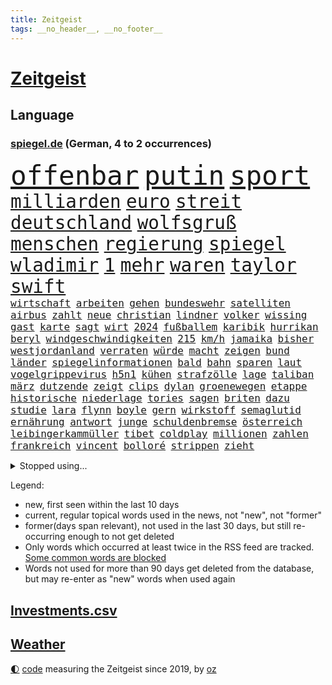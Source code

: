 ```yaml
---
title: Zeitgeist
tags: __no_header__, __no_footer__
---
```


# [Zeitgeist](https://oliz.io/zeitgeist/)

## Language

<h3><a href="https://www.spiegel.de" target="_blank">spiegel.de</a> (German, 4 to 2 occurrences)</h3>
<p style="font-family:monospace">
<span style="font-size:32pt"><a href="news_links.html#offenbar" class="current">offenbar</a></span>
<span style="font-size:32pt"><a href="news_links.html#putin" class="current">putin</a></span>
<span style="font-size:32pt"><a href="news_links.html#sport" class="current">sport</a></span>
<br>
<span style="font-size:22pt"><a href="news_links.html#milliarden" class="current">milliarden</a></span>
<span style="font-size:22pt"><a href="news_links.html#euro" class="current">euro</a></span>
<span style="font-size:22pt"><a href="news_links.html#streit" class="current">streit</a></span>
<span style="font-size:22pt"><a href="news_links.html#deutschland" class="current">deutschland</a></span>
<span style="font-size:22pt"><a href="news_links.html#wolfsgruß" class="new">wolfsgruß</a></span>
<span style="font-size:22pt"><a href="news_links.html#menschen" class="current">menschen</a></span>
<span style="font-size:22pt"><a href="news_links.html#regierung" class="current">regierung</a></span>
<span style="font-size:22pt"><a href="news_links.html#spiegel" class="current">spiegel</a></span>
<span style="font-size:22pt"><a href="news_links.html#wladimir" class="current">wladimir</a></span>
<span style="font-size:22pt"><a href="news_links.html#1" class="current">1</a></span>
<span style="font-size:22pt"><a href="news_links.html#mehr" class="current">mehr</a></span>
<span style="font-size:22pt"><a href="news_links.html#waren" class="current">waren</a></span>
<span style="font-size:22pt"><a href="news_links.html#taylor" class="current">taylor</a></span>
<span style="font-size:22pt"><a href="news_links.html#swift" class="current">swift</a></span>
<br>
<span style="font-size:12pt"><a href="news_links.html#wirtschaft" class="current">wirtschaft</a></span>
<span style="font-size:12pt"><a href="news_links.html#arbeiten" class="current">arbeiten</a></span>
<span style="font-size:12pt"><a href="news_links.html#gehen" class="current">gehen</a></span>
<span style="font-size:12pt"><a href="news_links.html#bundeswehr" class="current">bundeswehr</a></span>
<span style="font-size:12pt"><a href="news_links.html#satelliten" class="current">satelliten</a></span>
<span style="font-size:12pt"><a href="news_links.html#airbus" class="current">airbus</a></span>
<span style="font-size:12pt"><a href="news_links.html#zahlt" class="current">zahlt</a></span>
<span style="font-size:12pt"><a href="news_links.html#neue" class="current">neue</a></span>
<span style="font-size:12pt"><a href="news_links.html#christian" class="current">christian</a></span>
<span style="font-size:12pt"><a href="news_links.html#lindner" class="current">lindner</a></span>
<span style="font-size:12pt"><a href="news_links.html#volker" class="current">volker</a></span>
<span style="font-size:12pt"><a href="news_links.html#wissing" class="current">wissing</a></span>
<span style="font-size:12pt"><a href="news_links.html#gast" class="current">gast</a></span>
<span style="font-size:12pt"><a href="news_links.html#karte" class="current">karte</a></span>
<span style="font-size:12pt"><a href="news_links.html#sagt" class="current">sagt</a></span>
<span style="font-size:12pt"><a href="news_links.html#wirt" class="current">wirt</a></span>
<span style="font-size:12pt"><a href="news_links.html#2024" class="current">2024</a></span>
<span style="font-size:12pt"><a href="news_links.html#fußballem" class="current">fußballem</a></span>
<span style="font-size:12pt"><a href="news_links.html#karibik" class="new">karibik</a></span>
<span style="font-size:12pt"><a href="news_links.html#hurrikan" class="current">hurrikan</a></span>
<span style="font-size:12pt"><a href="news_links.html#beryl" class="new">beryl</a></span>
<span style="font-size:12pt"><a href="news_links.html#windgeschwindigkeiten" class="new">windgeschwindigkeiten</a></span>
<span style="font-size:12pt"><a href="news_links.html#215" class="new">215</a></span>
<span style="font-size:12pt"><a href="news_links.html#km/h" class="current">km/h</a></span>
<span style="font-size:12pt"><a href="news_links.html#jamaika" class="new">jamaika</a></span>
<span style="font-size:12pt"><a href="news_links.html#bisher" class="current">bisher</a></span>
<span style="font-size:12pt"><a href="news_links.html#westjordanland" class="current">westjordanland</a></span>
<span style="font-size:12pt"><a href="news_links.html#verraten" class="current">verraten</a></span>
<span style="font-size:12pt"><a href="news_links.html#würde" class="current">würde</a></span>
<span style="font-size:12pt"><a href="news_links.html#macht" class="current">macht</a></span>
<span style="font-size:12pt"><a href="news_links.html#zeigen" class="current">zeigen</a></span>
<span style="font-size:12pt"><a href="news_links.html#bund" class="current">bund</a></span>
<span style="font-size:12pt"><a href="news_links.html#länder" class="current">länder</a></span>
<span style="font-size:12pt"><a href="news_links.html#spiegelinformationen" class="current">spiegelinformationen</a></span>
<span style="font-size:12pt"><a href="news_links.html#bald" class="current">bald</a></span>
<span style="font-size:12pt"><a href="news_links.html#bahn" class="current">bahn</a></span>
<span style="font-size:12pt"><a href="news_links.html#sparen" class="current">sparen</a></span>
<span style="font-size:12pt"><a href="news_links.html#laut" class="current">laut</a></span>
<span style="font-size:12pt"><a href="news_links.html#vogelgrippevirus" class="new">vogelgrippevirus</a></span>
<span style="font-size:12pt"><a href="news_links.html#h5n1" class="current">h5n1</a></span>
<span style="font-size:12pt"><a href="news_links.html#kühen" class="new">kühen</a></span>
<span style="font-size:12pt"><a href="news_links.html#strafzölle" class="current">strafzölle</a></span>
<span style="font-size:12pt"><a href="news_links.html#lage" class="current">lage</a></span>
<span style="font-size:12pt"><a href="news_links.html#taliban" class="current">taliban</a></span>
<span style="font-size:12pt"><a href="news_links.html#märz" class="current">märz</a></span>
<span style="font-size:12pt"><a href="news_links.html#dutzende" class="current">dutzende</a></span>
<span style="font-size:12pt"><a href="news_links.html#zeigt" class="current">zeigt</a></span>
<span style="font-size:12pt"><a href="news_links.html#clips" class="new">clips</a></span>
<span style="font-size:12pt"><a href="news_links.html#dylan" class="new">dylan</a></span>
<span style="font-size:12pt"><a href="news_links.html#groenewegen" class="new">groenewegen</a></span>
<span style="font-size:12pt"><a href="news_links.html#etappe" class="current">etappe</a></span>
<span style="font-size:12pt"><a href="news_links.html#historische" class="current">historische</a></span>
<span style="font-size:12pt"><a href="news_links.html#niederlage" class="current">niederlage</a></span>
<span style="font-size:12pt"><a href="news_links.html#tories" class="current">tories</a></span>
<span style="font-size:12pt"><a href="news_links.html#sagen" class="current">sagen</a></span>
<span style="font-size:12pt"><a href="news_links.html#briten" class="current">briten</a></span>
<span style="font-size:12pt"><a href="news_links.html#dazu" class="current">dazu</a></span>
<span style="font-size:12pt"><a href="news_links.html#studie" class="current">studie</a></span>
<span style="font-size:12pt"><a href="news_links.html#lara" class="current">lara</a></span>
<span style="font-size:12pt"><a href="news_links.html#flynn" class="new">flynn</a></span>
<span style="font-size:12pt"><a href="news_links.html#boyle" class="new">boyle</a></span>
<span style="font-size:12pt"><a href="news_links.html#gern" class="current">gern</a></span>
<span style="font-size:12pt"><a href="news_links.html#wirkstoff" class="current">wirkstoff</a></span>
<span style="font-size:12pt"><a href="news_links.html#semaglutid" class="current">semaglutid</a></span>
<span style="font-size:12pt"><a href="news_links.html#ernährung" class="current">ernährung</a></span>
<span style="font-size:12pt"><a href="news_links.html#antwort" class="current">antwort</a></span>
<span style="font-size:12pt"><a href="news_links.html#junge" class="current">junge</a></span>
<span style="font-size:12pt"><a href="news_links.html#schuldenbremse" class="current">schuldenbremse</a></span>
<span style="font-size:12pt"><a href="news_links.html#österreich" class="current">österreich</a></span>
<span style="font-size:12pt"><a href="news_links.html#leibingerkammüller" class="new">leibingerkammüller</a></span>
<span style="font-size:12pt"><a href="news_links.html#tibet" class="new">tibet</a></span>
<span style="font-size:12pt"><a href="news_links.html#coldplay" class="new">coldplay</a></span>
<span style="font-size:12pt"><a href="news_links.html#millionen" class="current">millionen</a></span>
<span style="font-size:12pt"><a href="news_links.html#zahlen" class="current">zahlen</a></span>
<span style="font-size:12pt"><a href="news_links.html#frankreich" class="current">frankreich</a></span>
<span style="font-size:12pt"><a href="news_links.html#vincent" class="current">vincent</a></span>
<span style="font-size:12pt"><a href="news_links.html#bolloré" class="new">bolloré</a></span>
<span style="font-size:12pt"><a href="news_links.html#strippen" class="current">strippen</a></span>
<span style="font-size:12pt"><a href="news_links.html#zieht" class="current">zieht</a></span>
</p>
<details>
<summary>Stopped using...</summary>
<p class="former" style="font-size:12pt">
chelsea(1352) vfl(1352) bedeuten(1351) bieten(1351) helfer(1351) leverkusen(1350) maria(1350) protestiert(1350) twitter(1350) van(1350) dauerhaft(1349) gas(1349) mitunter(1349) weshalb(1349) facebook(1348) senken(1348) 2018(1347) aussicht(1347) enorm(1347) eskalation(1347) gehalt(1347) rückschlag(1347) sv(1347) betrug(1346) gesamte(1346) mengen(1346) verlust(1346) amerika(1345) amsterdam(1345) außenminister(1345) fischer(1345) gestoßen(1345) verschiebt(1345) ehemann(1344) fielen(1344) for(1344) geschickt(1344) jury(1344) krankenhäuser(1344) lastwagen(1344) niveau(1344) pflege(1344) schnellcheck(1344) welle(1344) weltweiten(1344) alexej(1343) appelliert(1343) büros(1343) feierte(1343) jahrzehntelang(1343) lebte(1343) längere(1343) möglicher(1343) nawalny(1343) niederländische(1343) priester(1343) verschiedene(1343) wolfsburg(1343) arzt(1342) positiv(1342) radikale(1342) united(1342) geboren(1341) lager(1341) solle(1341) studierende(1341) babys(1340) bahnhof(1340) bremer(1340) bsc(1340) eingereicht(1340) endet(1340) hertha(1340) preisen(1340) schüssen(1340) 10000(1339) flammen(1339) sinn(1339) usregierung(1339) verlängern(1339) endgültig(1338) förderung(1338) gebrochen(1338) san(1338) strecke(1338) infektion(1337) kämpfer(1337) offensive(1337) veranstaltung(1337) warschau(1337) franziskus(1335) klubs(1335) illegal(1334) oppositionelle(1334) schaffte(1334) eigentümer(1333) hubertus(1333) bundesstaat(1332) einschränkungen(1332) globale(1332) deals(1330) einsetzen(1330) sendung(1330) stelle(1330) vorsprung(1330) katholische(1326) drogen(1325) skeptisch(1324) vorgänger(1324) katholischen(1323) februar(1322) sozialdemokraten(1321) hilfen(1320) klimaziele(1319) abgelehnt(1318) großem(1318) stress(1318) wem(1318) größere(1317) produziert(1315) retter(1315) katar(1313) dramatischen(1312) koalitionspartner(1312) sportler(1312) rang(1310) wachsen(1310) günther(1306) schützt(1305) thüringer(1304) überfall(1301) liberalen(1299) erhebliche(1296) mängel(1285) berichtete(1257) polizeiruf(1246) 95(1236) hochschulen(1195) politikern(1180) gebeten(1164) interessen(1151) finanziert(1146) jahresende(1104) arte(1090) rereportage(1090) arme(1084) ausnahme(1081) ohnehin(1076) autoren(1072) polnischen(1046) 700(1037) stehlen(1026) realität(1019) hoffenheim(1016) mike(1016) gehälter(1013) tiger(1003) ice(984) fachkräfte(981) rauswurf(979) grünenpolitiker(975) hendrik(966) lieferungen(959) coaching(942) ärztin(924) zerstörung(903) beschäftigen(889) gerichte(887) soldat(884) verschwinden(883) fake(868) filmemacher(864) 40000(844) zugenommen(834) angriffskrieg(823) kasse(818) bewusst(817) handys(794) großmutter(789) recherchen(773) ehrt(764) mordfall(763) 1200(758) bedarf(748) ausbauen(747) hadert(744) thüringens(725) plädieren(722) neustart(721) demenz(717) entfernen(711) olympiasieger(706) zurückhaltung(694) subventionen(691) revolution(689) heidenheim(673) entkommen(671) grab(671) begrenzen(668) ersetzt(648) stemmen(638) vaters(636) persönlichen(626) asyl(618) future(616) verurteilten(608) festgehalten(607) manipuliert(607) fängt(593) beantragen(592) äußerung(587) ulm(585) kritisierten(579) verbrenner(570) angriffs(565) gedroht(564) fenster(557) machtkampf(557) madonna(557) 47(553) strafanzeige(551) marcel(548) wiener(547) vulkan(546) ähnliche(542) pedro(539) aggressiv(534) ansicht(526) mythos(522) zwingt(518) ricarda(515) dauer(512) islamistischen(512) getragen(511) junta(510) technologie(510) vorstandschef(507) ausgerufen(505) heran(500) juristischen(500) schleswigholsteins(499) 5000(497) kläger(497) nötigung(496) eskalierte(495) stein(494) wahlsieger(488) dfbpokal(487) ausschluss(483) rostock(482) uhren(480) saintgermain(479) spiegelrecherchen(479) alonso(477) entschlossen(476) niger(476) norditalien(467) björn(459) höcke(459) atomwaffen(458) protestaktion(456) denkmal(454) errichten(447) wrack(441) portal(440) veränderungen(439) heimlich(437) 2027(436) gewalttaten(433) schottischen(431) stuft(428) westlicher(425) klares(423) zeitung(423) 2010(420) grundlage(415) schlechtes(414) rotenburg(411) serien(409) evakuierung(407) seltsame(400) lied(397) aufsteiger(393) gelände(391) raisi(391) mahnen(384) henry(382) mobilität(382) gegners(379) popp(376) wuchs(376) blockierte(375) gestrandet(374) wümme(370) leichte(369) marschflugkörper(368) fasziniert(365) philosoph(362) vertreten(362) moschee(361) wiesbaden(357) 2013(352) awards(352) drückt(350) flieger(347) saßen(341) palästinensische(334) weltmeisterschaft(334) journalistin(333) sicheren(333) spdchef(333) goldene(331) klassische(331) zeitgleich(330) sicherheitsmaßnahmen(329) militärisch(328) designer(325) forschern(325) service(323) fahrzeugen(322) andré(321) showdown(321) folter(319) nationalspielerinnen(319) geflohen(318) anlage(317) skurriler(317) entstand(315) belohnt(313) erwischte(313) gedreht(313) kohleausstieg(312) beschwört(310) instagrampost(310) notwendig(308) völkermord(305) genossen(303) anzeige(302) schach(300) militärjunta(299) erlaubnis(296) mehrwertsteuer(296) models(296) xabi(296) unterkunft(294) grenzübergang(292) usamerikanerin(292) schwachen(291) konsequent(290) kontrollverlust(290) akzeptiert(289) niederlegen(289) bayer(287) bedauert(287) verunglückte(287) nachteile(286) kassel(284) burkina(281) faso(281) rki(281) entdeckten(280) anläuft(275) streaminganbietern(275) verheerende(275) verfahrens(271) dončić(269) gastronomie(268) zugverkehr(268) oppositionspolitiker(267) auftritte(265) kritikerin(265) demokratischen(264) bischof(263) königshaus(263) palästina(263) isst(262) lokführer(261) strafgerichtshof(261) eindämmen(260) sportlich(260) millionensumme(259) reifen(258) gefolgt(256) veröffentlichung(255) daneben(254) gerichtshofs(254) 2035(252) demos(252) olympiaqualifikation(252) pflegte(252) bist(251) flüchtlingsunterkunft(251) bahnsteig(250) haftbefehle(250) gedächtnis(246) hilfsgüter(246) taucht(246) mittwochmorgen(245) gitarre(243) ratschläge(242) first(241) stadtzentrum(240) glückwünsche(239) 37jähriger(238) lasst(237) oberlandesgericht(237) bundes(236) charkiw(235) waffenstillstand(234) kommissarin(233) propalästinensischen(233) vertrieben(233) uneins(232) geräumt(231) kilometern(231) sommerspiele(230) neonazis(228) tennisprofi(228) vulkanausbruch(227) gewähren(226) bekomme(225) universitäten(225) eingedrungen(224) israelgazanews(223) führerscheinprüfung(222) 270(221) eingeweiht(221) anerkennen(220) ingo(220) mitgestalten(220) häftlinge(219) eminem(218) nordrheinwestfälischen(217) positioniert(217) usschauspieler(217) vaude(216) club(215) ernsthafte(215) königreich(215) spendet(214) furchtbar(213) räumung(212) auskunft(209) artikel(207) mitarbeiterinnen(207) fortuna(206) ehepaar(205) hamasmassaker(204) passierte(204) 102(203) kopie(203) bauer(200) beendete(200) brisante(199) elite(199) autorität(198) gespalten(198) eingestürzten(194) demnächst(193) großstädten(193) taugt(192) bot(191) stärkt(191) fußballklub(190) ungeschlagen(190) damaligen(188) forderten(188) galeria(188) sowohl(187) kaufhof(185) schulz(185) trauen(185) vorstellungen(185) kardashian(184) motiven(184) odessa(184) verbucht(183) netze(182) präsent(182) verteidigern(182) bestem(181) belegschaft(180) afdabgeordneten(179) agentur(179) arbeitgebern(179) agnes(178) 68(177) dorthin(177) ergab(177) billie(176) brett(176) giftige(176) pilze(175) timo(175) übernommen(175) astronauten(174) hannah(174) profitierte(174) pottwal(172) whistleblower(172) bunker(171) gerufen(171) schimpft(171) meeresspiegel(170) konsumenten(169) temu(169) brehme(168) baumarkt(167) carl(167) machtwechsel(166) winzigen(166) abwasser(165) alfred(165) fünftel(165) provokation(164) sonde(164) geglaubt(163) tabak(163) ordentlich(162) schwäbisch(162) verpflichten(162) artillerie(161) mögen(161) diskriminiert(158) einführen(158) luke(158) ardserie(157) cotrainer(157) schwerverletzten(157) befassen(155) ergeht(155) onlineplattform(155) brennende(154) flugzeugs(154) norddeutschlands(152) erfolgreichen(151) bienen(150) wofür(150) zuwendungen(149) justizministerium(148) motivierten(148) neuerdings(148) triebwerk(148) weiblicher(148) humboldtuniversität(147) katz(147) exmann(146) inmitten(146) bauernhof(145) rüsten(145) 1999(144) siebzigerjahren(144) browser(143) mossad(143) zwecke(143) anhörung(142) militärübungen(142) visionen(142) chrome(141) handballer(140) lily(140) parallelwelt(140) berufstätige(139) bestürzung(139) sowieso(139) beschädigen(138) liebesleben(138) bundesrechnungshof(137) expertenrat(137) igh(137) internat(137) dreh(136) hagen(136) notlandung(136) eberl(135) grenzschutz(135) hab(135) teilnehmende(135) nackte(134) ten(134) begraben(133) entscheidender(133) mitnehmen(133) spionageverdacht(133) angeworben(132) darlehen(132) jagt(132) marie(132) filmfestspiele(131) hohem(131) territorium(131) groteske(130) manipulation(130) riegel(130) zerrissen(130) afdmitarbeiter(129) kontroversen(129) satt(129) altkanzlerin(128) energieversorgung(128) gewagt(128) negativ(128) schmallippig(128) drogenkartelle(127) gitarrist(127) uvalde(127) fußgängerzone(126) manfred(126) schwein(125) studiert(125) verprügelt(125) versammelten(124) ellen(123) gefälschter(123) hing(123) militärflugzeug(123) teilten(123) hernández(122) lebenslang(122) ruinen(122) völkerrechts(122) europäischem(120) pferd(120) abziehen(118) fa(118) innerlich(118) south(118) mitarbeiterin(117) verbotene(117) verbraucherschutz(117) blau(116) jva(116) produkten(116) chinesisches(115) vermittler(115) augenzeugin(114) maulwurf(114) wiederaufnahme(114) spitzel(113) everest(112) israelkritik(112) mount(112) benannt(111) feiertag(111) gerieten(111) sperrzone(111) thron(111) entweder(110) fahrlässiger(110) schmiss(110) östlichen(110) formulierung(109) nachbessern(109) rücksichtslos(109) verlässlicher(109) architektur(108) bewerben(108) erwirken(108) natostaaten(108) oberhausen(108) pferde(108) katy(107) rafahoffensive(107) supermärkte(107) einsetzt(106) schweigegeldprozess(106) zuschlagen(106) fußgänger(105) lyon(105) spielraum(105) anton(104) hofreiter(104) netanyahuregierung(104) riesiger(104) superlative(104) ussenator(104) wahlkampfveranstaltung(104) diversität(103) grünenchefin(103) übertrieben(103) abrüstung(102) auszeit(102) erhältlich(102) höchstem(102) kreativ(102) zendaya(102) dmitrij(101) kostenlosen(101) mitmachen(101) sensible(101) stürze(101) zweitligisten(101) countrycharts(100) kommunizieren(100) erreichte(99) abwesenheit(98) berühmtes(98) friedhelm(98) funkel(98) kids(98) lügner(98) möglichkeit(98) arschloch(96) ruth(96) titelgewinn(96) account(95) atmen(95) barry(95) munitionsmangel(95) unmenschlichen(95) asiens(94) smartwatches(94) fing(93) kremltruppen(92) küken(92) morddrohungen(92) zurückbringen(92) aufgearbeitet(91) modeikone(91) andrang(90) atmung(90) cat(90) erheblichen(90) geschlossenes(90) glasgow(90) skandale(90) thüringische(90) zuhören(90) engen(89) familienangehörige(89) inhalten(89) landeskriminalamt(89) philosophie(89) südlich(89) taxis(89) zusammenraufen(89) techmilliardär(88) bankrotterklärung(87) chlamydien(87) frosch(87) gates(87) geschlechtskrankheiten(87) glamour(87) klassenerhalt(87) staatspräsident(87) tierarten(87) tripper(87) westdeutschland(87) anbot(86) alec(85) baldwin(85) einflussnahme(85) erfolgreicher(85) filmset(85) kamerafrau(85) tyson(85) alleingang(84) authentisch(84) beschimpfen(84) dreamliner(84) hyalomma(84) laufende(84) lokalpolitiker(84) schätzungen(84) suhl(84) triumphales(84) anstatt(83) temporären(83) überdurchschnittlich(83) amnestiegesetz(82) pfingsten(82) zelt(82) brühl(81) korruptionsskandal(81) nordrheinwestfalens(81) populismus(81) räumte(81) traditionell(81) zunge(81) bronzezeit(80) erhitzt(80) flaschenwürfe(80) augenhöhe(79) ausdruck(79) datenleck(79) infos(79) katastrophenfall(79) kriegsführung(79) papuaneuguinea(79) tragischer(79) zugesichert(79) abwahl(78) ergreift(78) ferraripilot(78) lasse(78) umbruch(78) bafin(77) carmen(77) formel1rennen(77) klosterhalfen(77) konstanze(77) missbrauchsfällen(77) republikanischer(77) seeadler(77) aliens(76) apps(76) bielefelder(76) deftige(76) källenius(76) mercedeschef(76) ola(76) scheinwahl(76) spende(76) thyssenkrupp(76) angehören(75) batterien(75) dominierte(75) hauptpreis(75) infekt(75) kafka(75) kretschmann(75) massenprotesten(75) triest(75) unscheinbare(75) worklifebalance(75) abrücken(74) andi(74) bange(74) insulaner(74) skulpturen(74) berichteten(73) exuspräsidenten(73) zusätzlichen(73) doro(72) mecklenburg(72) migrationsabkommen(72) schwenken(72) stephanie(72) unvermindert(72) urheber(72) vergreift(72) zeichnete(72) einbruch(71) eleganz(71) ibrahim(71) jahrtausends(71) nachhaltiger(71) psychologischen(71) sanierungsplan(71) würfel(71) bekannter(70) bewerbung(70) meteorologen(70) netzwerke(70) regierungsberater(70) wahlkampfspenden(70) wolke(70) aufgestellte(69) deinem(69) ioc(69) königlichen(69) naher(69) schweine(69) spitznamen(69) bauarbeiter(68) benehmen(68) flake(68) friedens(68) höchst(68) lavaströme(68) weltbekannt(68) gesammelt(67) kaugummi(67) neonazi(67) opferrolle(67) schlichtung(67) schweigegeldzahlungen(67) tierreich(67) automarke(66) bodemann(66) coronaprotokolle(66) holz(66) sozialer(66) söders(66) geländewagen(65) mosel(65) rasches(65) schriftstellers(65) vorfreude(65) alias(64) clubs(64) monströse(64) straßenbahn(64) bestseller(63) cowboy(63) force(63) gesundheitsproblemen(63) giro(63) günzburg(63) schmierereien(63) slowenische(63) verdrängen(63) zehntausend(63) ärmste(63) abgeriegelt(62) entbrannt(62) krawallmacher(62) l'amour(62) luxusuhren(62) philip(62) prägend(62) sevilla(62) toren(62) agentin(61) eilish(61) kroos'(61) menschenmassen(61) wmheld(61) alsu(60) identifizieren(60) instagrambeitrag(60) kurmasheva(60) schwimmende(60) showkampf(60) usrussischer(60) ausgeweitet(59) neigt(59) rotterdam(59) sticht(59) tschetschene(59) zivilgesellschaft(59) bejubelt(58) konstellation(58) mental(58) olympique(58) aitana(57) alkoholverbot(57) beeindruckt(57) befindlichkeiten(57) bock(57) memoiren(57) persönlicher(57) randaliert(57) serienmörder(57) wirtschaftspolitik(57) buzz(56) hildesheim(56) kannten(56) kapazität(56) mossadchef(56) prominenz(56) saparole(56) zelte(56) indirekten(55) niedergang(55) kampfdrohnen(54) opdenhövel(54) prosieben(54) trinkt(54) wahlkampfauftritt(54) bridgerton(53) militärbündnisses(53) repariert(53) 63jährige(52) bundesinstitut(52) dfbpokalfinale(52) ehemaliges(52) flüchtling(52) rettungsarbeiten(52) versuchter(52) vorfahrt(52) atomenergiebehörde(51) komparsen(51) messerangreifer(51) nachnamen(51) terrain(51) palästinas(50) wänden(50) entlohnung(49) immobilie(49) pokalfinale(49) römische(49) saisonleistung(49) schwertun(49) unanständig(49) adeln(48) angeschlossen(48) crystal(48) einwirken(48) irakli(48) kobachidse(48) melonis(48) naiv(48) schwangere(48) verwarnt(48) 787(47) dschihadisten(47) goldbarren(47) rettungsversuch(47) ruder(47) saturn(47) vorgeht(47) amtsgericht(46) champion(46) musikfestival(46) sammelten(46) sauer(46) schwiegermutter(46) verkäufer(46) beschleunigen(45) cannes(45) errichtete(45) flutkatastrophe(45) jubelten(45) jugendkriminalität(45) rechthaber(45) schulamoklauf(45) statussymbol(45) strengsten(45) beck(44) feuern(44) möwen(44) schweigegeldprozesses(44) sportchef(44) unerlaubte(44) wände(44) aktentasche(43) basketballstar(43) hill(43) hochtouren(43) räume(43) volksfesten(43) festnehmen(42) idylle(42) inder(42) lennon(42) quälte(42) reitsport(42) reizen(42) tiefgreifende(42) bildete(41) einnehmen(41) footballprofi(41) indigene(41) oktoberfest(41) ritt(41) volkswagenkonzern(41) musikalisches(40) touristenzahl(40) aussagt(39) dreieinhalb(39) erregte(39) fußballstadion(39) geschworene(39) insolvenzverfahren(39) krisenzeit(39) moral(39) radioaktiver(39) risikobewertung(39) robinson(39) tigermücke(39) 62jährige(38) abzug(38) einschüchtern(38) katalanen(38) korn(38) maske(38) planet(38) sean(38) sportwissenschaftler(38) anc(37) kunstbiennale(37) militärparade(37) bistum(36) eintreffen(36) gewünschten(36) hellt(36) wildfleisch(36) afdspitzenkandidat(35) badenbaden(35) bundeskabinett(35) champagner(35) ego(35) europapokal(35) feier(35) finanzieller(35) gespitzelt(35) orange(35) permanent(35) wolfsburgs(35) zurückhält(35) 900000(34) magischen(34) tiktokstar(34) versunkene(34) vodafone(34) yorks(34) drakonischen(33) erreichten(33) filmbiografie(33) freiheiten(33) křetínský(33) lieferketten(33) ruhig(33) rückspiel(33) stadtwerke(33) stahlgeschäft(33) umzug(33) bergpanorama(32) berüchtigten(32) boeingkrise(32) dmitri(32) fuji(32) fujikawaguchiko(32) japanisches(32) madrids(32) pionier(32) sichtschutz(32) spargel(32) türsteher(32) unterschreibt(32) 56jährige(31) anpalagan(31) asche(31) bnd(31) championsleaguefinale(31) monaco(31) plastikflaschen(31) vollgelaufene(31) zehnjährige(31) beschimpfungen(30) drittgrößten(30) eliteuni(30) laute(30) memmingen(30) überraschungen(30) chartspitze(29) fahndete(29) jahreswechsel(29) kluft(29) kriegsgerät(29) rekrutierung(29) riskanter(29) schwärmte(29) tornado(29) verteuert(29) vielzahl(29) agieren(28) amateurarchäologen(28) aufkommen(28) outfit(28) soft(28) stimmungstest(28) trainerjob(28) umsturz(28) underdog(28) anliegen(27) bundesligalizenz(27) evolution(27) gelieferte(27) genauen(27) handele(27) nachgeholfen(27) schlaganfall(27) solo(27) spionageaffären(27) wehen(27) who’s(27) zahlungsunfähig(27) zähne(27) boomenden(26) cduwahlplakate(26) derselben(26) heimrennen(26) propalästinensischer(26) sbahnhof(26) tischtennis(26) umgesiedelt(26) bangladesch(25) bewusster(25) buhlt(25) buhrufe(25) erwin(25) joschka(25) raumkapsel(25) russlandukrainenews(25) 155(24) anschlagspläne(24) badenwürttembergs(24) berüchtigter(24) hackern(24) leeds(24) reals(24) stromleitungen(24) südamerika(24) androidhandys(23) anführen(23) energisch(23) gewaltigen(23) heinz(23) hinterfragen(23) rasmus(23) reflexion(23) slogans(23) ausgewechselt(22) brutalen(22) eingestanden(22) mitstreiter(22) schütze(22) sees(22) wüst(22) d'italia(21) ehrgeiz(21) hilflos(21) kampfzone(21) notorisch(21) regnen(21) rummenigge(21) änderten(21) angespannte(20) anspannung(20) geprügelt(20) kompliziertesten(20) krafttraining(20) offenes(20) polizeibekannt(20) abstimmungen(19) braune(19) chefredakteur(19) flick(19) hansi(19) lugner(19) nordseekrabben(19) ballermann(18) cheftrainer(18) end(18) entsprechend(18) ersatzteile(18) grotesken(18) hag(18) messerstecher(18) romanvorlage(18) verzeichnen(18) widerstandslos(18) angeblichem(17) befragen(17) butker(17) heimturnier(17) neuerscheinungen(17) plakat(17) sexistische(17) termine(17) animiert(16) ausnahmeläuferin(16) autismus(16) chris(16) finanzierte(16) hochwassergebiet(16) kerem(16) kriminelles(16) massenschlägerei(16) relegation(16) rentenpolitik(16) revolutionieren(16) satelliteninternet(16) schalom(16) staatsgebiet(16) starlink(16) supertalent(16) these(16) vordringen(16) delegationen(15) knobloch(15) propalästinaproteste(15) saalfeldrudolstadt(15) schiebt(15) scholz'(15) streitthema(15) vergleichen(15) verschleierung(15) eisdiele(14) euaußengrenzen(14) flutgebieten(14) geschehnissen(14) schietwetter(14) bürgerschaft(13) drogensucht(13) ed(13) geert(13) handelskrieg(13) ländlichen(13) regierungspartei(13) wilders(13) angestimmt(12) bell(12) besiegte(12) christiane(12) exoplanet(12) finanzbeamtin(12) hochsicherheitsgefängnis(12) anspielung(11) begründen(11) feinde(11) gekannt(11) herumreißen(11) marcello(11) schutzlos(11) selbstkritisch(11) stadtverwaltung(11) steel(11) unkompliziert(11) unvermeidlich(11) verrückten(11)
</p>
</details>
<p>Legend:
<ul>
<li><span class="new">new</span>, first seen within the last 10 days</li>
<li><span class="current">current</span>, regular topical words used in the news, not "new", not "former"</li>
<li><span class="former">former(days span relevant)</span>, not used in the last 30 days, but still re-occurring enough to not get deleted</li>
<li>Only words which occurred at least twice in the RSS feed are tracked. <a href="language/filters.py">Some common words are blocked</a></li>
<li>Words not used for more than 90 days get deleted from the database, but may re-enter as "new" words when used again</li>
</ul>
</p>

## [Investments](investments.html)[.csv](investments.csv)

## [Weather](weather.html)

<footer>
<a href="javascript:toggleTheme()" class="nav">🌓</a>
<a href="https://github.com/ooz/zeitgeist">code</a> measuring the Zeitgeist since 2019, by <a href="https://oliz.io">oz</a>
</footer>
